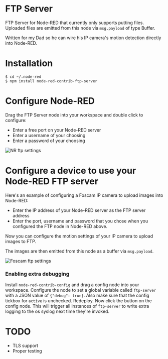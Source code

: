 # FTP Server

FTP Server for Node-RED that currently only supports putting files. Uploaded files are emitted from this node via 
`msg.payload` of type Buffer.

Written for my Dad so he can wire his IP camera's motion detection directly into Node-RED. 

# Installation
 
    $ cd ~/.node-red
    $ npm install node-red-contrib-ftp-server
 
# Configure Node-RED

Drag the FTP Server node into your workspace and double click to configure:
 - Enter a free port on your Node-RED server
 - Enter a username of your choosing
 - Enter a password of your choosing


![NR ftp settings](https://raw.githubusercontent.com/biddster/node-red-contrib-ftp-server/develop/doc/NodeRED.png)


# Configure a device to use your Node-RED FTP server

Here's an example of configuring a Foscam IP camera to upload images into Node-RED:
 - Enter the IP address of your Node-RED server as the FTP server address
 - Enter the port, username and password that you chose when you configured the FTP node in Node-RED above.
 
Now you can configure the motion settings of your IP camera to upload images to FTP. 

The images are then emitted from this node as a buffer via `msg.payload`.
 
![Foscam ftp settings](https://raw.githubusercontent.com/biddster/node-red-contrib-ftp-server/develop/doc/Foscam.png)

### Enabling extra debugging

Install `node-red-contrib-config` and drag a config node into your workspace. Configure the node to set a global variable called `ftp-server` 
with a JSON value of `{"debug": true}`. Also make sure that the config tickbox for `active` is unchecked. Redeploy. Now click the button on the config node. 
This will trigger all instances of `ftp-server` to write extra logging to the os syslog next time they're invoked.

# TODO

- TLS support
- Proper testing